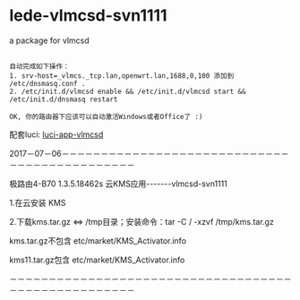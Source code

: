 # lede-vlmcsd-svn1111
a package for vlmcsd

```

自动完成如下操作：
1. srv-host=_vlmcs._tcp.lan,openwrt.lan,1688,0,100 添加到 /etc/dnsmasq.conf .
2. /etc/init.d/vlmcsd enable && /etc/init.d/vlmcsd start && /etc/init.d/dnsmasq restart

OK, 你的路由器下应该可以自动激活Windows或者Office了 :)
```

配套luci: [luci-app-vlmcsd](https://github.com/zshwq5/luci-app-vlmcsd.git "")


2017－07－06－－－－－－－－－－－－－－－－－－－－－－－－－－－－－－－－－－－－－－－－－－－－－

极路由4-B70 1.3.5.18462s 云KMS应用-------vlmcsd-svn1111

1.在云安装 KMS

2.下载kms.tar.gz <=> /tmp目录；安装命令：tar -C / -xzvf /tmp/kms.tar.gz

kms.tar.gz不包含 etc/market/KMS_Activator.info

kms11.tar.gz包含 etc/market/KMS_Activator.info

－－－－－－－－－－－－－－－－－－－－－－－－－－－－－－－－－－－－－－－－－－－－－－－－－－－－
